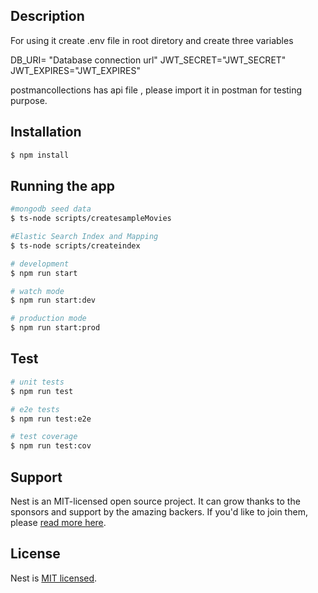 
## Description
For using it create .env file in root diretory and create three variables 

DB_URI= "Database connection url"
JWT_SECRET="JWT_SECRET"
JWT_EXPIRES="JWT_EXPIRES"

postmancollections has api file , please import it in postman for testing purpose.



## Installation

```bash
$ npm install
```

## Running the app

```bash
#mongodb seed data
$ ts-node scripts/createsampleMovies

#Elastic Search Index and Mapping
$ ts-node scripts/createindex

# development
$ npm run start

# watch mode
$ npm run start:dev

# production mode
$ npm run start:prod
```

## Test

```bash
# unit tests
$ npm run test

# e2e tests
$ npm run test:e2e

# test coverage
$ npm run test:cov
```

## Support

Nest is an MIT-licensed open source project. It can grow thanks to the sponsors and support by the amazing backers. If you'd like to join them, please [read more here](https://docs.nestjs.com/support).

## License

Nest is [MIT licensed](LICENSE).
